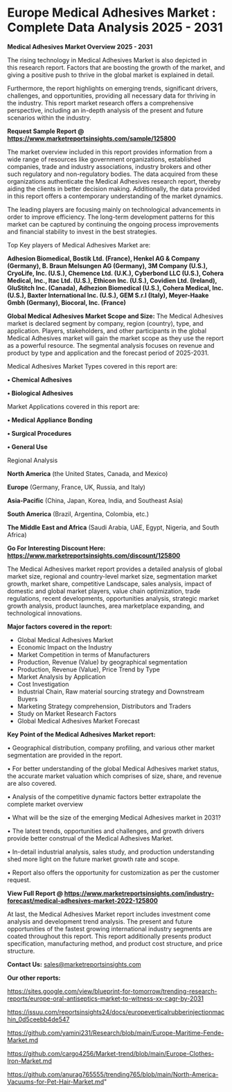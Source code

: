 # Europe Medical Adhesives Market : Complete Data Analysis 2025 - 2031

<Strong> Medical Adhesives Market Overview 2025 - 2031</strong>

The rising technology in Medical Adhesives Market is also depicted in this research report. Factors that are boosting the growth of the market, and giving a positive push to thrive in the global market is explained in detail.

Furthermore, the report highlights on emerging trends, significant drivers, challenges, and opportunities, providing all necessary data for thriving in the industry. This report market research offers a comprehensive perspective, including an in-depth analysis of the present and future scenarios within the industry.

<strong>Request Sample Report @ <a href=https://www.marketreportsinsights.com/sample/125800>https://www.marketreportsinsights.com/sample/125800</a></strong>

The market overview included in this report provides information from a wide range of resources like government organizations, established companies, trade and industry associations, industry brokers and other such regulatory and non-regulatory bodies. The data acquired from these organizations authenticate the Medical Adhesives research report, thereby aiding the clients in better decision making. Additionally, the data provided in this report offers a contemporary understanding of the market dynamics.

The leading players are focusing mainly on technological advancements in order to improve efficiency. The long-term development patterns for this market can be captured by continuing the ongoing process improvements and financial stability to invest in the best strategies.

Top Key players of Medical Adhesives Market are:

<strong>Adhesion Biomedical, Bostik Ltd. (France), Henkel AG & Company (Germany), B. Braun Melsungen AG (Germany), 3M Company (U.S.), CryoLife, Inc. (U.S.), Chemence Ltd. (U.K.), Cyberbond LLC (U.S.), Cohera Medical, Inc., Itac Ltd. (U.S.), Ethicon Inc. (U.S.), Covidien Ltd. (Ireland), GluStitch Inc. (Canada), Adhezion Biomedical (U.S.), Cohera Medical, Inc. (U.S.), Baxter International Inc. (U.S.), GEM S.r.l (Italy), Meyer-Haake Gmbh (Germany), Biocoral, Inc. (France)</strong>

<strong><b>Global Medical Adhesives Market Scope and Size:</b></strong>
The Medical Adhesives market is declared segment by company, region (country), type, and application. Players, stakeholders, and other participants in the global Medical Adhesives market will gain the market scope as they use the report as a powerful resource. The segmental analysis focuses on revenue and product by type and application and the forecast period of 2025-2031.

Medical Adhesives Market Types covered in this report are:

<strong>• Chemical Adhesives

• Biological Adhesives</strong>

Market Applications covered in this report are:

<strong>• Medical Appliance Bonding

• Surgical Procedures

• General Use</strong> 

Regional Analysis

<strong>North America</strong> (the United States, Canada, and Mexico)

<strong>Europe</strong> (Germany, France, UK, Russia, and Italy)

<strong>Asia-Pacific</strong> (China, Japan, Korea, India, and Southeast Asia)

<strong>South America</strong> (Brazil, Argentina, Colombia, etc.)

<strong>The Middle East and Africa</strong> (Saudi Arabia, UAE, Egypt, Nigeria, and South Africa)

<strong>Go For Interesting Discount Here: <a href=https://www.marketreportsinsights.com/discount/125800>https://www.marketreportsinsights.com/discount/125800</a></strong>

The Medical Adhesives market report provides a detailed analysis of global market size, regional and country-level market size, segmentation market growth, market share, competitive Landscape, sales analysis, impact of domestic and global market players, value chain optimization, trade regulations, recent developments, opportunities analysis, strategic market growth analysis, product launches, area marketplace expanding, and technological innovations.

<strong><b>Major factors covered in the report:</b></strong>
<ul>
  <li>Global Medical Adhesives Market </li>
  <li>Economic Impact on the Industry</li>
  <li>Market Competition in terms of Manufacturers</li>
  <li>Production, Revenue (Value) by geographical segmentation</li>
  <li>Production, Revenue (Value), Price Trend by Type</li>
  <li>Market Analysis by Application</li>
  <li>Cost Investigation</li>
  <li>Industrial Chain, Raw material sourcing strategy and Downstream Buyers</li>
  <li>Marketing Strategy comprehension, Distributors and Traders</li>
  <li>Study on Market Research Factors</li>
  <li>Global Medical Adhesives Market Forecast</li>
</ul>

<strong><b>Key Point of the Medical Adhesives Market report:</b></strong>

• Geographical distribution, company profiling, and various other market segmentation are provided in the report.

• For better understanding of the global Medical Adhesives market status, the accurate market valuation which comprises of size, share, and revenue are also covered.

• Analysis of the competitive dynamic factors better extrapolate the complete market overview

• What will be the size of the emerging Medical Adhesives market in 2031?

• The latest trends, opportunities and challenges, and growth drivers provide better construal of the Medical Adhesives Market.

• In-detail industrial analysis, sales study, and production understanding shed more light on the future market growth rate and scope.

• Report also offers the opportunity for customization as per the customer request.

<strong><b>View Full Report @ <a href=https://www.marketreportsinsights.com/industry-forecast/medical-adhesives-market-2022-125800>https://www.marketreportsinsights.com/industry-forecast/medical-adhesives-market-2022-125800</a></b></strong>


At last, the Medical Adhesives Market report includes investment come analysis and development trend analysis. The present and future opportunities of the fastest growing international industry segments are coated throughout this report. This report additionally presents product specification, manufacturing method, and product cost structure, and price structure.

<strong>Contact Us:</strong>
sales@marketreportsinsights.com

<strong>Our other reports:</strong>

<a href=https://sites.google.com/view/blueprint-for-tomorrow/trending-research-reports/europe-oral-antiseptics-market-to-witness-xx-cagr-by-2031>https://sites.google.com/view/blueprint-for-tomorrow/trending-research-reports/europe-oral-antiseptics-market-to-witness-xx-cagr-by-2031</a>

<a href=https://issuu.com/reportsinsights24/docs/europeverticalrubberinjectionmachin_0d5ceebb4de547>https://issuu.com/reportsinsights24/docs/europeverticalrubberinjectionmachin_0d5ceebb4de547</a>

<a href=https://github.com/yamini231/Research/blob/main/Europe-Maritime-Fende-Market.md>https://github.com/yamini231/Research/blob/main/Europe-Maritime-Fende-Market.md</a>

<a href=https://github.com/cargo4256/Market-trend/blob/main/Europe-Clothes-Iron-Market.md>https://github.com/cargo4256/Market-trend/blob/main/Europe-Clothes-Iron-Market.md</a>

<a href=https://github.com/anurag765555/trending765/blob/main/North-America-Vacuums-for-Pet-Hair-Market.md>https://github.com/anurag765555/trending765/blob/main/North-America-Vacuums-for-Pet-Hair-Market.md</a>"
